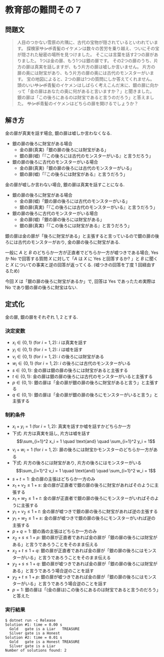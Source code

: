 # 教育部の難問その 7

## 問題文

> 人目のつかない雪原の片隅に、古代の宝物が隠されているといわれています。
> 探検家~~サンポ~~青髪のイケメンは数々の苦労を乗り越え、ついにその宝が隠された秘密の場所を見つけました。
> そこには言葉を話す2つの扉がありました。
> 1つは金の扉、もう1つは銀の扉です。
> その2つの扉のうち、片方の扉は真実を話しますが、もう片方の扉は嘘しか言いません。
> 片方の扉の奥には財宝があり、もう片方の扉の奥には古代のモンスターがいます。
> 宝の地図によると、2つの扉は1つの質問にしか答えてくれません。
> 頭のいい~~サンポ~~青髪のイケメンはしばらく考えこんだ末に、銀の扉に向かって「金の扉はあなたの奥に何があると言いますか？」と聞きました。
> 銀の扉は「この後ろにあるのは財宝であると言うのだろう」と答えました。
> ~~サンポ~~青髪のイケメンはどちらの扉を開けるでしょうか？

## 解き方

金の扉が真実を話す場合, 銀の扉は嘘しか言わなくなる. 

- 銀の扉の後ろに財宝がある場合
	- 金の扉(真実)「銀の扉の後ろには財宝がある」
	- 銀の扉(嘘)「『この後ろには古代のモンスターがいる』と言うだろう」
- 銀の扉の後ろに古代のモンスターがいる場合
	- 金の扉(真実)「銀の扉の後ろには古代のモンスターがいる」
	- 銀の扉(嘘)「『この後ろには財宝がある』と言うだろう」

金の扉が嘘しか言わない場合, 銀の扉は真実を話すことになる. 

- 銀の扉の後ろに財宝がある場合
	- 金の扉(嘘)「銀の扉の後ろには古代のモンスターがいる」
	- 銀の扉(真実)「『この後ろには古代のモンスターがいる』と言うだろう」
- 銀の扉の後ろに古代のモンスターがいる場合
	- 金の扉(嘘)「銀の扉の後ろには財宝がある」
	- 銀の扉(真実)「『この後ろには財宝がある』と言うだろう」

銀の扉は金の扉が「後ろに財宝がある」と主張すると言っているので銀の扉の後ろには古代のモンスターがおり, 金の扉の後ろに財宝がある. 

一般に $A$ と $B$ のどちらか一方が正直者でどちらか一方が嘘つきである場合, Yes か No で回答する質問 $X$ に対して「$A$ は $X$ に Yes と回答するか? 」と $B$ に聞くと $X$ についての事実と逆の回答が返ってくる. (嘘つきの回答を丁度 1 回経由するため)

今回 $X$ は「銀の扉の後ろに財宝があるか」で, 回答は Yes であったため実際は No であり銀の扉の後ろに財宝はない. 

## 定式化

金の扉, 銀の扉をそれぞれ $1$, $2$ とする. 

### 決定変数

- $x_i \in \{0, 1\}$ (for $i = 1, 2$): $i$ は真実を話す
- $y_i \in \{0, 1\}$ (for $i = 1, 2$): $i$ は嘘を話す
- $v_i \in \{0, 1\}$ (for $i = 1, 2$): $i$ の後ろには財宝がある
- $w_i \in \{0, 1\}$ (for $i = 1, 2$): $i$ の後ろには古代のモンスターがいる
- $s \in \{0, 1\}$: 金の扉は銀の扉の後ろには財宝があると主張する
- $t \in \{0, 1\}$: 金の扉は銀の扉の後ろには古代のモンスターがいると主張する
- $p \in \{0, 1\}$: 銀の扉は「金の扉が銀の扉の後ろに財宝があると言う」と主張する
- $q \in \{0, 1\}$: 銀の扉は「金の扉が銀の扉の後ろにモンスターがいると言う」と主張する

### 制約条件

- $x_i + y_i = 1$ (for $i = 1, 2$): 真実を話すか嘘を話すかどちらか一方
- 下式: 片方は真実を話し, 片方は嘘を話す
$$\sum_{i=1}^2 x_i = 1 \quad \text{and} \quad \sum_{i=1}^2 y_i = 1$$
- $v_i + w_i = 1$ (for $i = 1, 2$): 扉の後ろには財宝かモンスターのどちらか一方がある
- 下式: 片方の後ろには財宝があり, 片方の後ろにはモンスターがいる
$$\sum_{i=1}^2 v_i = 1 \quad \text{and} \quad \sum_{i=1}^2 w_i = 1$$
- $s + t = 1$: 金の扉の主張はどちらか一方のみ
- $x_1 + v_2 \le 1 + s$: 金の扉が正直者で銀の扉の後ろに財宝があればそのように主張する
- $x_1 + w_2 \le 1 + t$: 金の扉が正直者で銀の扉の後ろにモンスターがいればそのように主張する
- $y_1 + v_2 \le 1 + t$: 金の扉が嘘つきで銀の扉の後ろに財宝があれば逆の主張する
- $y_1 + w_2 \le 1 + s$: 金の扉が嘘つきで銀の扉の後ろにモンスターがいれば逆の主張する
- $p + q = 1$: 銀の盾の主張はどちらか一方のみ
- $x_2 + s \le 1 + p$: 銀の扉が正直者であれば金の扉が「銀の扉の後ろには財宝がある」と言うであろうことをそのまま伝える
- $x_2 + t \le 1 + q$: 銀の扉が正直者であれば金の扉が「銀の扉の後ろにはモンスターがいる」と言うであろうことをそのまま伝える
- $y_2 + s \le 1 + q$: 銀の扉が嘘つきであれば金の扉が「銀の扉の後ろには財宝がある」と言うであろう場合逆のことを話す
- $y_2 + t \le 1 + p$: 銀の扉が嘘つきであれば金の扉が「銀の扉の後ろにはモンスターがいる」と言うであろう場合逆のことを話す
- $p = 1$: 銀の扉は「(金の扉は)この後ろにあるのは財宝であると言うのだろう」と答えた

### 実行結果

```shell
$ dotnet run -c Release
Solution #1: time = 0.00 s
  Gold   gate is a Liar   TREASURE
  Silver gate is a Honest
Solution #2: time = 0.01 s
  Gold   gate is a Honest TREASURE
  Silver gate is a Liar
Number of solutions found: 2
```
